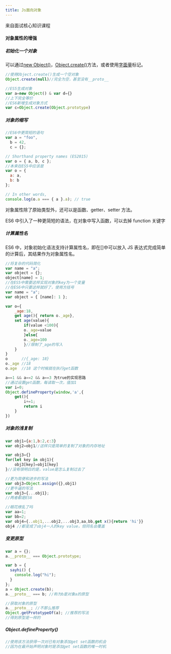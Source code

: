 ```yaml
---
title: Js面向对象
---
```

来自面试核心知识课程

#### 对象属性的增强

##### 初始化一个对象

可以通过<u>new Object()</u>，<u>Object.create()</u>方法，或者使用<u>字面量</u>标记。

```javascript
//使用Object.create()生成一个空对象
Object.create(null)//完全为空，甚至没有__proto__

//ES5生成对象
var a=new Object() & var d={}
//上下完全等价
//ES6新增生成对象方式
var c=Object.create(Object.prototype)
```

##### 对象的缩写

```javascript
//ES6中更简短的语句
var a = "foo",
  b = 42,
  c = {};

// Shorthand property names (ES2015)
var o = { a, b, c };
//本来在ES5中应该是
var o = {
  a: a,
  b: b
};

// In other words,
console.log(o.a === { a }.a); // true
```

对象属性除了原始类型外，还可以是函数、getter、setter 方法。

ES6 中引入了一种更简短的语法，在对象中写入函数，可以去掉 function 关键字

##### 计算属性名

ES6 中，对象初始化语法支持计算属性名，即在[]中可以放入 JS 表达式完成简单的计算后，其结果作为对象属性名。

```javascript
//将复杂的代码简化
var name = "a";
var object = {};
object[name] = 1;
//在ES5中需要这样实现对象的key为一个变量
//在ES6中只要这样就好了，使用方括号
var name = "a";
var object = { [name]: 1 };
```

```javascript
var o={
	_age:18,
	get age(){ return o._age},
	set age(value){
        if(value <100){
		o._age=value
        }else{
    	o._age=100
        }//限制了_age的写入
    }
}
o      //{_age: 18}
o._age //18
o.age  //18 这个时候就在执行get函数

a==1 && a==2 && a==3 为true的实现思路
//通过设置get函数，每读取一次，值加1
var i=0;
Object.defineProperty(window,'a',{
    get(){
        i+=1;
        return i
    }
})
```

##### 对象的浅复制

```javascript
var obj1={a:1,b:2,c:3}
var obj2=obj1//这样只是简单的复制了对象的内存地址

var obj3={}
for(let key in obj1){
    obj3[key]=obj1[key]
}//没有很明白的是，value是怎么复制过去了

//更为简便和进步的写法
var obj3=Object.assign({},obj1)
//更牛逼的写法
var obj3={...obj1};
//两者都是ES6

//眼花缭乱了吗
var aa=1;
var bb=2;
var obj4={..obj1,...obj2,...obj3,aa,bb,get x(){return 'hi'}}
obj4 //都变成了obj4一人的key value，但同名会覆盖
```

##### 变更原型

```javascript
var a = {};
a.__proto__ === Object.prototype;

var b = {
  sayhi() {
    console.log("hi");
  }
};
a = Object.create(b);
a.__proto__ === b; //称为b是对象a的原型

//获取对象的原型
a.__proto__; //不那么推荐
Object.getPrototypeOf(a); //推荐的写法
//得到原型是一样的
```

##### Object.defineProperty()

```javascript
//使用该方法获得一次对已有对象添加get set函数的机会
//因为在最开始声明对象时是添加get set函数的唯一时机
```
